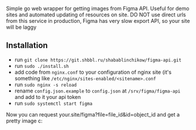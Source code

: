 Simple go web wrapper for getting images from Figma API. Useful for demo sites and automated updating of resources on site. DO NOT use direct urls from this service in production, Figma has very slow export API, so your site will be laggy

## Installation


* run `git clone https://git.shbbl.ru/shabablinchikow/figma-api.git`
* run `sudo ./install.sh`
* add code from `nginx.conf` to your configuration of nginx site (it's something like `/etc/nginx/sites-enabled/<sitename>.conf`
* run `sudo nginx -s reload`
* rename `config.json.example` to `config.json` at `/srv/figma/figma-api` and add to it your api token
* run `sudo systemctl start figma`

Now you can request your.site/figma?file=file_id&id=object_id and get a pretty image c:
